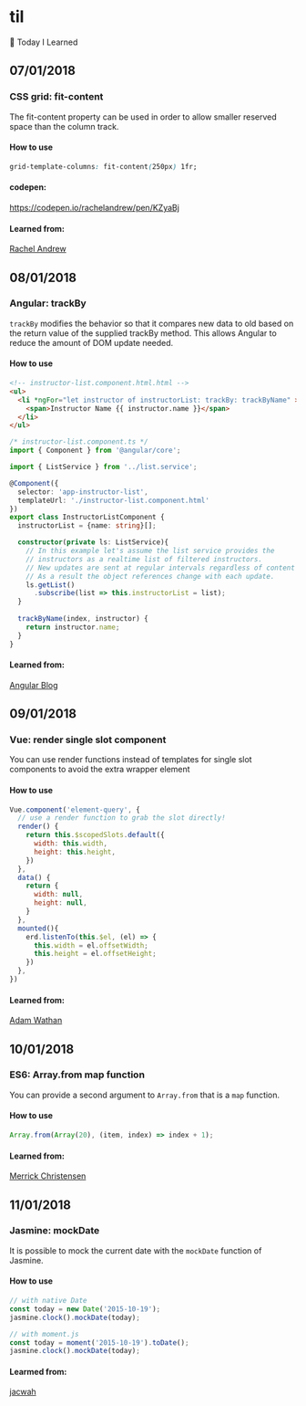 # til
📝 Today I Learned

## 07/01/2018

### CSS grid: fit-content

The fit-content property can be used in order to allow smaller reserved space than the column track.

#### How to use
```css
grid-template-columns: fit-content(250px) 1fr;
```
#### codepen: 
https://codepen.io/rachelandrew/pen/KZyaBj

#### Learned from:
[Rachel Andrew](https://twitter.com/rachelandrew/status/950021988453634048)

## 08/01/2018

### Angular: trackBy

```trackBy``` modifies the behavior so that it compares new data to old based on the return value of the supplied trackBy method.
This allows Angular to reduce the amount of DOM update needed.

#### How to use
```html
<!-- instructor-list.component.html.html -->
<ul>
  <li *ngFor="let instructor of instructorList: trackBy: trackByName" >
    <span>Instructor Name {{ instructor.name }}</span>
  </li>
</ul>
```
```typescript
/* instructor-list.component.ts */
import { Component } from '@angular/core';

import { ListService } from '../list.service';

@Component({
  selector: 'app-instructor-list',
  templateUrl: './instructor-list.component.html'
})
export class InstructorListComponent {
  instructorList = {name: string}[];

  constructor(private ls: ListService){
    // In this example let's assume the list service provides the
    // instructors as a realtime list of filtered instructors.
    // New updates are sent at regular intervals regardless of content change.
    // As a result the object references change with each update.
    ls.getList()
      .subscribe(list => this.instructorList = list);
  } 
  
  trackByName(index, instructor) {
    return instructor.name;
  }
}

```
#### Learned from:
[Angular Blog](https://blog.angular.io/3-tips-for-angular-runtime-performance-from-the-real-world-d467fbc8f66e)

## 09/01/2018

### Vue: render single slot component

 You can use render functions instead of templates for single slot components to avoid the extra wrapper element
 
#### How to use
```javascript
Vue.component('element-query', {
  // use a render function to grab the slot directly!
  render() {
    return this.$scopedSlots.default({
      width: this.width,
      height: this.height,
    })
  },
  data() {
    return {
      width: null,
      height: null,
    }
  },
  mounted(){
    erd.listenTo(this.$el, (el) => {
      this.width = el.offsetWidth;
      this.height = el.offsetHeight;
    })
  },
})
```
#### Learned from:
[Adam Wathan](https://twitter.com/adamwathan/status/950782785467199489)

## 10/01/2018

### ES6: Array.from map function

You can provide a second argument to `Array.from` that is a `map` function.

#### How to use
```javascript
Array.from(Array(20), (item, index) => index + 1);
```
#### Learned from:
[Merrick Christensen](https://twitter.com/iammerrick/status/950841613651193858)

## 11/01/2018

### Jasmine: mockDate

It is possible to mock the current date with the ```mockDate``` function of Jasmine.

#### How to use
```javascript
// with native Date
const today = new Date('2015-10-19');
jasmine.clock().mockDate(today);

// with moment.js
const today = moment('2015-10-19').toDate();
jasmine.clock().mockDate(today);
```
#### Learmed from:
[jacwah](https://stackoverflow.com/a/33380312)
